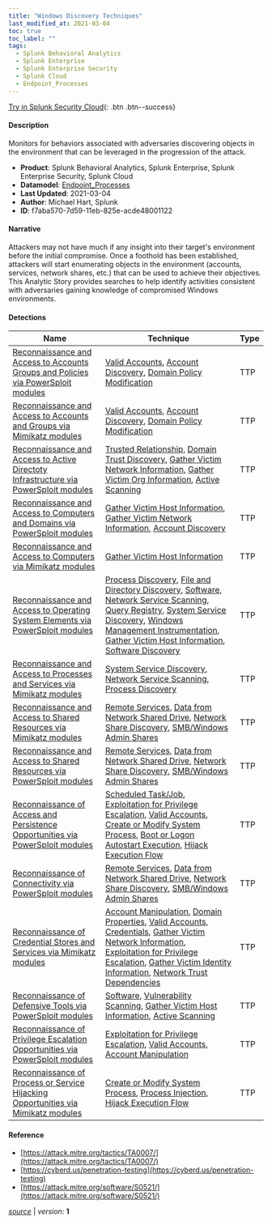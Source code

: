 ```yaml
---
title: "Windows Discovery Techniques"
last_modified_at: 2021-03-04
toc: true
toc_label: ""
tags:
  - Splunk Behavioral Analytics
  - Splunk Enterprise
  - Splunk Enterprise Security
  - Splunk Cloud
  - Endpoint_Processes
---
```


[Try in Splunk Security Cloud](https://www.splunk.com/en_us/cyber-security.html){: .btn .btn--success}

#### Description

Monitors for behaviors associated with adversaries discovering objects in the environment that can be leveraged in the progression of the attack.

- **Product**: Splunk Behavioral Analytics, Splunk Enterprise, Splunk Enterprise Security, Splunk Cloud
- **Datamodel**: [Endpoint_Processes](https://docs.splunk.com/Documentation/CIM/latest/User/EndpointProcesses)
- **Last Updated**: 2021-03-04
- **Author**: Michael Hart, Splunk
- **ID**: f7aba570-7d59-11eb-825e-acde48001122

#### Narrative

Attackers may not have much if any insight into their target's environment before the initial compromise.  Once a foothold has been established, attackers will start enumerating objects in the environment (accounts, services, network shares, etc.) that can be used to achieve their objectives.  This Analytic Story provides searches to help identify activities consistent with adversaries gaining knowledge of compromised Windows environments.

#### Detections

| Name        | Technique   | Type         |
| ----------- | ----------- |--------------|
| [Reconnaissance and Access to Accounts Groups and Policies via PowerSploit modules](/endpoint/reconnaissance_and_access_to_accounts_groups_and_policies_via_powersploit_modules/) | [Valid Accounts](/tags/#valid-accounts), [Account Discovery](/tags/#account-discovery), [Domain Policy Modification](/tags/#domain-policy-modification) | TTP |
| [Reconnaissance and Access to Accounts and Groups via Mimikatz modules](/endpoint/reconnaissance_and_access_to_accounts_and_groups_via_mimikatz_modules/) | [Valid Accounts](/tags/#valid-accounts), [Account Discovery](/tags/#account-discovery), [Domain Policy Modification](/tags/#domain-policy-modification) | TTP |
| [Reconnaissance and Access to Active Directoty Infrastructure via PowerSploit modules](/endpoint/reconnaissance_and_access_to_active_directoty_infrastructure_via_powersploit_modules/) | [Trusted Relationship](/tags/#trusted-relationship), [Domain Trust Discovery](/tags/#domain-trust-discovery), [Gather Victim Network Information](/tags/#gather-victim-network-information), [Gather Victim Org Information](/tags/#gather-victim-org-information), [Active Scanning](/tags/#active-scanning) | TTP |
| [Reconnaissance and Access to Computers and Domains via PowerSploit modules](/endpoint/reconnaissance_and_access_to_computers_and_domains_via_powersploit_modules/) | [Gather Victim Host Information](/tags/#gather-victim-host-information), [Gather Victim Network Information](/tags/#gather-victim-network-information), [Account Discovery](/tags/#account-discovery) | TTP |
| [Reconnaissance and Access to Computers via Mimikatz modules](/endpoint/reconnaissance_and_access_to_computers_via_mimikatz_modules/) | [Gather Victim Host Information](/tags/#gather-victim-host-information) | TTP |
| [Reconnaissance and Access to Operating System Elements via PowerSploit modules](/endpoint/reconnaissance_and_access_to_operating_system_elements_via_powersploit_modules/) | [Process Discovery](/tags/#process-discovery), [File and Directory Discovery](/tags/#file-and-directory-discovery), [Software](/tags/#software), [Network Service Scanning](/tags/#network-service-scanning), [Query Registry](/tags/#query-registry), [System Service Discovery](/tags/#system-service-discovery), [Windows Management Instrumentation](/tags/#windows-management-instrumentation), [Gather Victim Host Information](/tags/#gather-victim-host-information), [Software Discovery](/tags/#software-discovery) | TTP |
| [Reconnaissance and Access to Processes and Services via Mimikatz modules](/endpoint/reconnaissance_and_access_to_processes_and_services_via_mimikatz_modules/) | [System Service Discovery](/tags/#system-service-discovery), [Network Service Scanning](/tags/#network-service-scanning), [Process Discovery](/tags/#process-discovery) | TTP |
| [Reconnaissance and Access to Shared Resources via Mimikatz modules](/endpoint/reconnaissance_and_access_to_shared_resources_via_mimikatz_modules/) | [Remote Services](/tags/#remote-services), [Data from Network Shared Drive](/tags/#data-from-network-shared-drive), [Network Share Discovery](/tags/#network-share-discovery), [SMB/Windows Admin Shares](/tags/#smb/windows-admin-shares) | TTP |
| [Reconnaissance and Access to Shared Resources via PowerSploit modules](/endpoint/reconnaissance_and_access_to_shared_resources_via_powersploit_modules/) | [Remote Services](/tags/#remote-services), [Data from Network Shared Drive](/tags/#data-from-network-shared-drive), [Network Share Discovery](/tags/#network-share-discovery), [SMB/Windows Admin Shares](/tags/#smb/windows-admin-shares) | TTP |
| [Reconnaissance of Access and Persistence Opportunities via PowerSploit modules](/endpoint/reconnaissance_of_access_and_persistence_opportunities_via_powersploit_modules/) | [Scheduled Task/Job](/tags/#scheduled-task/job), [Exploitation for Privilege Escalation](/tags/#exploitation-for-privilege-escalation), [Valid Accounts](/tags/#valid-accounts), [Create or Modify System Process](/tags/#create-or-modify-system-process), [Boot or Logon Autostart Execution](/tags/#boot-or-logon-autostart-execution), [Hijack Execution Flow](/tags/#hijack-execution-flow) | TTP |
| [Reconnaissance of Connectivity via PowerSploit modules](/endpoint/reconnaissance_of_connectivity_via_powersploit_modules/) | [Remote Services](/tags/#remote-services), [Data from Network Shared Drive](/tags/#data-from-network-shared-drive), [Network Share Discovery](/tags/#network-share-discovery), [SMB/Windows Admin Shares](/tags/#smb/windows-admin-shares) | TTP |
| [Reconnaissance of Credential Stores and Services via Mimikatz modules](/endpoint/reconnaissance_of_credential_stores_and_services_via_mimikatz_modules/) | [Account Manipulation](/tags/#account-manipulation), [Domain Properties](/tags/#domain-properties), [Valid Accounts](/tags/#valid-accounts), [Credentials](/tags/#credentials), [Gather Victim Network Information](/tags/#gather-victim-network-information), [Exploitation for Privilege Escalation](/tags/#exploitation-for-privilege-escalation), [Gather Victim Identity Information](/tags/#gather-victim-identity-information), [Network Trust Dependencies](/tags/#network-trust-dependencies) | TTP |
| [Reconnaissance of Defensive Tools via PowerSploit modules](/endpoint/reconnaissance_of_defensive_tools_via_powersploit_modules/) | [Software](/tags/#software), [Vulnerability Scanning](/tags/#vulnerability-scanning), [Gather Victim Host Information](/tags/#gather-victim-host-information), [Active Scanning](/tags/#active-scanning) | TTP |
| [Reconnaissance of Privilege Escalation Opportunities via PowerSploit modules](/endpoint/reconnaissance_of_privilege_escalation_opportunities_via_powersploit_modules/) | [Exploitation for Privilege Escalation](/tags/#exploitation-for-privilege-escalation), [Valid Accounts](/tags/#valid-accounts), [Account Manipulation](/tags/#account-manipulation) | TTP |
| [Reconnaissance of Process or Service Hijacking Opportunities via Mimikatz modules](/endpoint/reconnaissance_of_process_or_service_hijacking_opportunities_via_mimikatz_modules/) | [Create or Modify System Process](/tags/#create-or-modify-system-process), [Process Injection](/tags/#process-injection), [Hijack Execution Flow](/tags/#hijack-execution-flow) | TTP |

#### Reference

* [https://attack.mitre.org/tactics/TA0007/](https://attack.mitre.org/tactics/TA0007/)
* [https://cyberd.us/penetration-testing](https://cyberd.us/penetration-testing)
* [https://attack.mitre.org/software/S0521/](https://attack.mitre.org/software/S0521/)



[*source*](https://github.com/splunk/security_content/tree/develop/stories/windows_discovery_techniques.yml) \| *version*: **1**